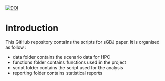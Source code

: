 [![DOI](https://zenodo.org/badge/490671846.svg)](https://doi.org/10.5281/zenodo.14501608)

# Introduction

This GitHub repository contains the scripts for sGBJ paper. It is organised as follow :

- data folder contains the scenario data for HPC
- functions folder contains functions used in the project
- script folder contains the script used for the analysis
- reporting folder contains statistical reports

